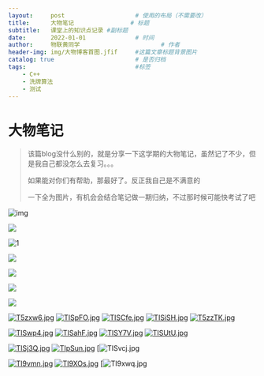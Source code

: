 ```yaml
---
layout:     post   				    # 使用的布局（不需要改）
title:      大物笔记 				# 标题 
subtitle:   课堂上的知识点记录 #副标题
date:       2022-01-01 				# 时间
author:     物联黄同学 						# 作者
header-img: img/大物博客首图.jfif 	#这篇文章标题背景图片
catalog: true 						# 是否归档
tags:								#标签
    - C++
    - 洗牌算法
    - 测试
---
```

# 大物笔记

> 该篇blog没什么别的，就是分享一下这学期的大物笔记，虽然记了不少，但是我自己都没怎么去复习。。。
>
> 如果能对你们有帮助，那最好了。反正我自己是不满意的
>
> 一下全为图片，有机会会结合笔记做一期归纳，不过那时候可能快考试了吧

![img](https://s4.ax1x.com/2022/01/01/T5X5Cj.jpg)

![](https://s4.ax1x.com/2022/01/01/T5v9YQ.png)

![1](https://s4.ax1x.com/2022/01/01/T5xzGQ.png)

![](https://s4.ax1x.com/2022/01/01/T5zS2j.png)

![](https://s4.ax1x.com/2022/01/01/T5zAaT.jpg)

![](https://s4.ax1x.com/2022/01/01/T5zkZV.jpg)

![](https://s4.ax1x.com/2022/01/01/T5zEIU.jpg)

[![T5zxw6.jpg](https://s4.ax1x.com/2022/01/01/T5zxw6.jpg)](https://imgtu.com/i/T5zxw6)
[![TISpFO.jpg](https://s4.ax1x.com/2022/01/01/TISpFO.jpg)](https://imgtu.com/i/TISpFO)
[![TISCfe.jpg](https://s4.ax1x.com/2022/01/01/TISCfe.jpg)](https://imgtu.com/i/TISCfe)
[![TISiSH.jpg](https://s4.ax1x.com/2022/01/01/TISiSH.jpg)](https://imgtu.com/i/TISiSH)
[![T5zzTK.jpg](https://s4.ax1x.com/2022/01/01/T5zzTK.jpg)](https://imgtu.com/i/T5zzTK)

[![TISwp4.jpg](https://s4.ax1x.com/2022/01/01/TISwp4.jpg)](https://imgtu.com/i/TISwp4)
[![TISahF.jpg](https://s4.ax1x.com/2022/01/01/TISahF.jpg)](https://imgtu.com/i/TISahF)
[![TISY7V.jpg](https://s4.ax1x.com/2022/01/01/TISY7V.jpg)](https://imgtu.com/i/TISY7V)
[![TISUtU.jpg](https://s4.ax1x.com/2022/01/01/TISUtU.jpg)](https://imgtu.com/i/TISUtU)



[![TISj3Q.jpg](https://s4.ax1x.com/2022/01/01/TISj3Q.jpg)](https://imgtu.com/i/TISj3Q)
[![TIpSun.jpg](https://s4.ax1x.com/2022/01/01/TIpSun.jpg)](https://imgtu.com/i/TIpSun)
[![TISvcj.jpg](https://s4.ax1x.com/2022/01/01/TISvcj.jpg)

[![TI9vmn.jpg](https://s4.ax1x.com/2022/01/01/TI9vmn.jpg)](https://imgtu.com/i/TI9vmn)
[![TI9XOs.jpg](https://s4.ax1x.com/2022/01/01/TI9XOs.jpg)](https://imgtu.com/i/TI9XOs)
[![TI9xwq.jpg](https://s4.ax1x.com/2022/01/01/TI9xwq.jpg)
